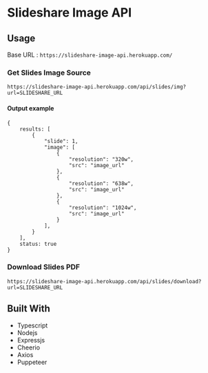 # Slideshare Image API

## Usage

Base URL : `https://slideshare-image-api.herokuapp.com/`

### Get Slides Image Source

``
https://slideshare-image-api.herokuapp.com/api/slides/img?url=SLIDESHARE_URL
``

#### Output example

```get image output
{
    results: [
        {
            "slide": 1,
            "image": [
                {
                    "resolution": "320w",
                    "src": "image_url"
                },
                {
                    "resolution": "638w",
                    "src": "image_url"
                },
                {
                    "resolution": "1024w",
                    "src": "image_url"
                }
            ],
        }
    ],
    status: true
}
```

### Download Slides PDF

``
https://slideshare-image-api.herokuapp.com/api/slides/download?url=SLIDESHARE_URL
``

## Built With

* Typescript
* Nodejs
* Expressjs
* Cheerio
* Axios
* Puppeteer
